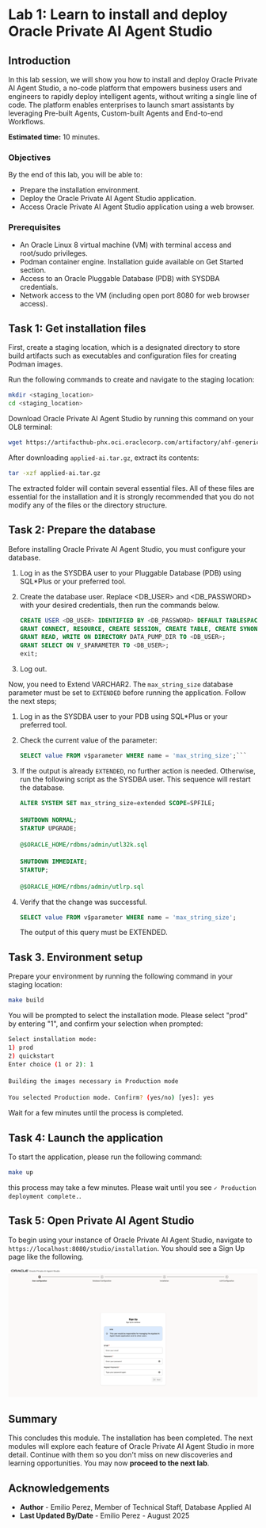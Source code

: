# Lab 1: Learn to install and deploy Oracle Private AI Agent Studio

## Introduction

In this lab session, we will show you how to install and deploy Oracle Private AI Agent Studio, a no-code platform that empowers business users and engineers to rapidly deploy intelligent agents, without writing a single line of code. The platform enables enterprises to launch smart assistants by leveraging Pre-built Agents, Custom-built Agents and End-to-end Workflows.

**Estimated time:** 10 minutes.

### Objectives

By the end of this lab, you will be able to:

- Prepare the installation environment.
- Deploy the Oracle Private AI Agent Studio application.
- Access Oracle Private AI Agent Studio application using a web browser.

### Prerequisites

- An Oracle Linux 8 virtual machine (VM) with terminal access and root/sudo privileges.
- Podman container engine. Installation guide available on Get Started section.
- Access to an Oracle Pluggable Database (PDB) with SYSDBA credentials.
- Network access to the VM (including open port 8080 for web browser access).

## Task 1: Get installation files

First, create a staging location, which is a designated directory to store build artifacts such as executables and configuration files for creating Podman images.

Run the following commands to create and navigate to the staging location:

```bash
mkdir <staging_location>
cd <staging_location>
```

Download Oracle Private AI Agent Studio by running this command on your OL8 terminal:

```bash
wget https://artifacthub-phx.oci.oraclecorp.com/artifactory/ahf-generic-release-local/releases/applied-ai/23.0.0.2/applied_ai.tar.gz

```

After downloading `applied-ai.tar.gz`, extract its contents:

```bash
tar -xzf applied-ai.tar.gz
```

The extracted folder will contain several essential files. All of these files are essential for the installation and it is strongly recommended that you do not modify any of the files or the directory structure.

## Task 2: Prepare the database

Before installing Oracle Private AI Agent Studio, you must configure your database.

1. Log in as the SYSDBA user to your Pluggable Database (PDB) using SQL*Plus or your preferred tool.

2. Create the database user. Replace <DB_USER> and <DB_PASSWORD> with your desired credentials, then run the commands below.

    ```SQL
    CREATE USER <DB_USER> IDENTIFIED BY <DB_PASSWORD> DEFAULT TABLESPACE USERS QUOTA unlimited ON USERS;
    GRANT CONNECT, RESOURCE, CREATE SESSION, CREATE TABLE, CREATE SYNONYM, CREATE DATABASE LINK, CREATE ANY INDEX, INSERT ANY TABLE, CREATE SEQUENCE, CREATE TRIGGER TO <DB_USER>;
    GRANT READ, WRITE ON DIRECTORY DATA_PUMP_DIR TO <DB_USER>;
    GRANT SELECT ON V_$PARAMETER TO <DB_USER>;
    exit;
    ```

3. Log out.

Now, you need to Extend VARCHAR2. The `max_string_size` database parameter must be set to `EXTENDED` before running the application. Follow the next steps;

1. Log in as the SYSDBA user to your PDB using SQL*Plus or your preferred tool.

2. Check the current value of the parameter:

    ```SQL
    SELECT value FROM v$parameter WHERE name = 'max_string_size';```

3. If the output is already `EXTENDED`, no further action is needed. Otherwise, run the following script as the SYSDBA user. This sequence will restart the database.

    ```SQL
    ALTER SYSTEM SET max_string_size=extended SCOPE=SPFILE;

    SHUTDOWN NORMAL;
    STARTUP UPGRADE;

    @$ORACLE_HOME/rdbms/admin/utl32k.sql

    SHUTDOWN IMMEDIATE;
    STARTUP;

    @$ORACLE_HOME/rdbms/admin/utlrp.sql
    ```

4. Verify that the change was successful.

    ```SQL
    SELECT value FROM v$parameter WHERE name = 'max_string_size';
    ```

    The output of this query must be EXTENDED.

## Task 3. Environment setup

Prepare your environment by running the following command in your staging location:

```bash
make build
```

You will be prompted to select the installation mode. Please select "prod" by entering "1", and confirm your selection when prompted:

```bash
Select installation mode:
1) prod
2) quickstart
Enter choice (1 or 2): 1

Building the images necessary in Production mode

You selected Production mode. Confirm? (yes/no) [yes]: yes
```

Wait for a few minutes until the process is completed.

## Task 4: Launch the application

To start the application, please run the following command:

```bash
make up
```

this process may take a few minutes. Please wait until you see `✓ Production deployment complete.`.

## Task 5: Open Private AI Agent Studio

To begin using your instance of Oracle Private AI Agent Studio, navigate to `https://localhost:8080/studio/installation`. You should see a Sign Up page like the following.

![Sign Up screen for Oracle Private AI Agent Studio displaying user configuration step. The form includes fields for email, password, and repeat password, with an information box stating that this user would be responsible for managing the application and other users. The 'Next' button is disabled.](images/sign_up.png)

## Summary

This concludes this module. The installation has been completed. The next modules will explore each feature of Oracle Private AI Agent Studio in more detail. Continue with them so you don't miss on new discoveries and learning opportunities. You may now **proceed to the next lab**.

## Acknowledgements

- **Author** - Emilio Perez, Member of Technical Staff, Database Applied AI
- **Last Updated By/Date** - Emilio Perez - August 2025
